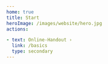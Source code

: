 ```yaml
---
home: true
title: Start
heroImage: /images/website/hero.jpg
actions:

- text: Online-Handout ›
  link: /basics
  type: secondary
---
```


